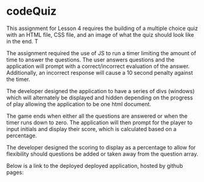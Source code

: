# codeQuiz


This assignment for Lesson 4 requires the building of a multiple choice quiz with an HTML file, CSS file, and an image of what the quiz should look like in the end. T

The assignment required the use of JS to run a timer limiting the amount of time to answer the questions. The user answers questions and the application will prompt with a correct/incorrect evaluation of the answer. Additionally, an incorrect response will cause a 10 second penalty against the timer.

The developer designed the application to have a series of divs (windows) which will alternately be displayed and hidden depending on the progress of play allowing the application to be one html document.

The game ends when either all the questions are answered or when the timer runs down to zero. The application will then prompt for the player to input initials and display their score, which is calculated based on a percentage.

The developer designed the scoring to display as a percentage to allow for flexibility should questions be added or taken away from the question array.


Below is a link to the deployed deployed application, hosted by github pages:

